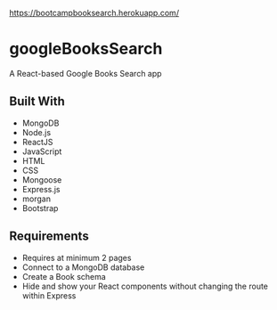 https://bootcampbooksearch.herokuapp.com/

# googleBooksSearch
A React-based Google Books Search app
 
## Built With

* MongoDB
* Node.js
* ReactJS
* JavaScript
* HTML
* CSS
* Mongoose
* Express.js
* morgan
* Bootstrap

## Requirements

* Requires at minimum 2 pages
* Connect to a MongoDB database
* Create a Book schema
* Hide and show your React components without changing the route within Express
